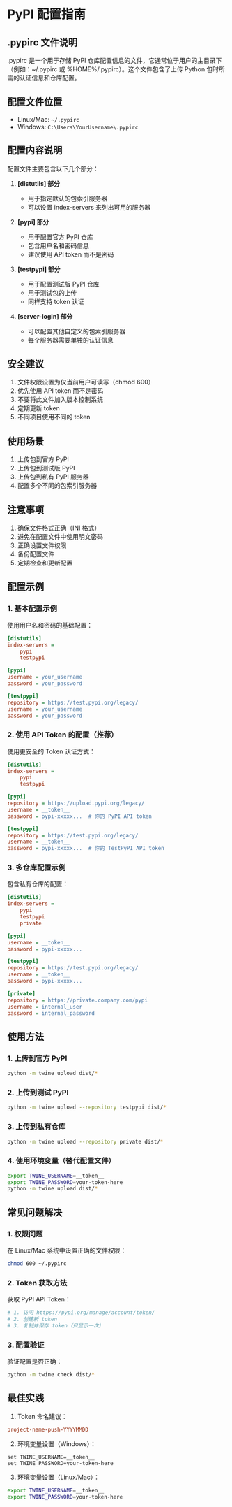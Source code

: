 # PyPI 配置指南

## .pypirc 文件说明

.pypirc 是一个用于存储 PyPI 仓库配置信息的文件，它通常位于用户的主目录下（例如：~/.pypirc 或 %HOME%/.pypirc）。这个文件包含了上传 Python 包时所需的认证信息和仓库配置。

## 配置文件位置

- Linux/Mac: `~/.pypirc`
- Windows: `C:\Users\YourUsername\.pypirc`

## 配置内容说明

配置文件主要包含以下几个部分：

1. **[distutils] 部分**
   - 用于指定默认的包索引服务器
   - 可以设置 index-servers 来列出可用的服务器

2. **[pypi] 部分**
   - 用于配置官方 PyPI 仓库
   - 包含用户名和密码信息
   - 建议使用 API token 而不是密码

3. **[testpypi] 部分**
   - 用于配置测试版 PyPI 仓库
   - 用于测试包的上传
   - 同样支持 token 认证

4. **[server-login] 部分**
   - 可以配置其他自定义的包索引服务器
   - 每个服务器需要单独的认证信息

## 安全建议

1. 文件权限设置为仅当前用户可读写（chmod 600）
2. 优先使用 API token 而不是密码
3. 不要将此文件加入版本控制系统
4. 定期更新 token
5. 不同项目使用不同的 token

## 使用场景

1. 上传包到官方 PyPI
2. 上传包到测试版 PyPI
3. 上传包到私有 PyPI 服务器
4. 配置多个不同的包索引服务器

## 注意事项

1. 确保文件格式正确（INI 格式）
2. 避免在配置文件中使用明文密码
3. 正确设置文件权限
4. 备份配置文件
5. 定期检查和更新配置

## 配置示例

### 1. 基本配置示例
使用用户名和密码的基础配置：

```ini
[distutils]
index-servers =
    pypi
    testpypi

[pypi]
username = your_username
password = your_password

[testpypi]
repository = https://test.pypi.org/legacy/
username = your_username
password = your_password
```

### 2. 使用 API Token 的配置（推荐）
使用更安全的 Token 认证方式：

```ini
[distutils]
index-servers =
    pypi
    testpypi

[pypi]
repository = https://upload.pypi.org/legacy/
username = __token__
password = pypi-xxxxx...  # 你的 PyPI API token

[testpypi]
repository = https://test.pypi.org/legacy/
username = __token__
password = pypi-xxxxx...  # 你的 TestPyPI API token
```

### 3. 多仓库配置示例
包含私有仓库的配置：

```ini
[distutils]
index-servers =
    pypi
    testpypi
    private

[pypi]
username = __token__
password = pypi-xxxxx...

[testpypi]
repository = https://test.pypi.org/legacy/
username = __token__
password = pypi-xxxxx...

[private]
repository = https://private.company.com/pypi
username = internal_user
password = internal_password
```

## 使用方法

### 1. 上传到官方 PyPI

```bash
python -m twine upload dist/*
```

### 2. 上传到测试 PyPI

```bash
python -m twine upload --repository testpypi dist/*
```

### 3. 上传到私有仓库

```bash
python -m twine upload --repository private dist/*
```

### 4. 使用环境变量（替代配置文件）

```bash
export TWINE_USERNAME=__token__
export TWINE_PASSWORD=your-token-here
python -m twine upload dist/*
```

## 常见问题解决

### 1. 权限问题
在 Linux/Mac 系统中设置正确的文件权限：

```bash
chmod 600 ~/.pypirc
```

### 2. Token 获取方法
获取 PyPI API Token：

```bash
# 1. 访问 https://pypi.org/manage/account/token/
# 2. 创建新 token
# 3. 复制并保存 token（只显示一次）
```

### 3. 配置验证
验证配置是否正确：

```bash
python -m twine check dist/*
```

## 最佳实践

1. Token 命名建议：
```ini
project-name-push-YYYYMMDD
```

2. 环境变量设置（Windows）：
```batch
set TWINE_USERNAME=__token__
set TWINE_PASSWORD=your-token-here
```

3. 环境变量设置（Linux/Mac）：
```bash
export TWINE_USERNAME=__token__
export TWINE_PASSWORD=your-token-here
```

